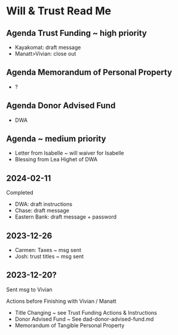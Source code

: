 # Will & Trust Read Me

## Agenda Trust Funding ~ high priority

* Kayakomat: draft message  
* Manatt>Vivian: close out

## Agenda Memorandum of Personal Property

* ?

## Agenda Donor Advised Fund

* DWA

## Agenda ~ medium priority

* Letter from Isabelle ~ will waiver for Isabelle
* Blessing from Lea Highet of DWA

  

## 2024-02-11

  

Completed

* DWA: draft instructions
* Chase: draft message
* Eastern Bank: draft message + password

## 2023-12-26

* Carmen: Taxes ~ msg sent
* Josh: trust titles ~ msg sent

## 2023-12-20?

Sent msg to Vivian

Actions before Finishing with Vivian / Manatt

* Title Changing ~ see Trust Funding Actions & Instructions
* Donor Advised Fund ~ See dad-donor-advised-fund.md
* Memorandum of Tangible Personal Property